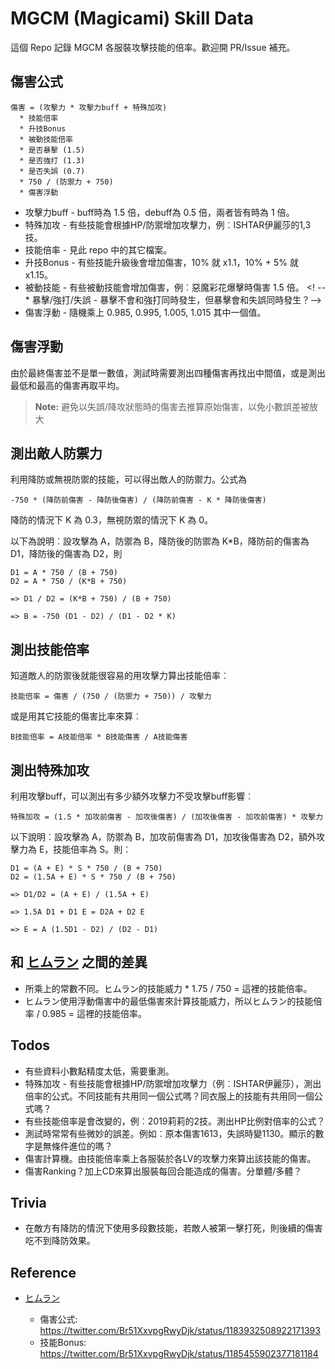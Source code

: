 MGCM (Magicami) Skill Data
==========================

這個 Repo 記錄 MGCM 各服裝攻擊技能的倍率。歡迎開 PR/Issue 補充。

傷害公式
--------

```
傷害 = (攻擊力 * 攻擊力buff + 特殊加攻)
  * 技能倍率
  * 升技Bonus
  * 被動技能倍率
  * 是否暴擊 (1.5)
  * 是否強打 (1.3)
  * 是否失誤 (0.7)
  * 750 / (防禦力 + 750)
  * 傷害浮動
```

* 攻擊力buff - buff時為 1.5 倍，debuff為 0.5 倍，兩者皆有時為 1 倍。
* 特殊加攻 - 有些技能會根據HP/防禦增加攻擊力，例︰ISHTAR伊麗莎的1,3技。
* 技能倍率 - 見此 repo 中的其它檔案。
* 升技Bonus - 有些技能升級後會增加傷害，10% 就 x1.1，10% + 5% 就 x1.15。
* 被動技能 - 有些被動技能會增加傷害，例︰惡魔彩花爆擊時傷害 1.5 倍。
<! -- * 暴擊/強打/失誤 - 暴擊不會和強打同時發生，但暴擊會和失誤同時發生？-->
* 傷害浮動 - 隨機乘上 0.985, 0.995, 1.005, 1.015 其中一個值。

傷害浮動
--------

由於最終傷害並不是單一數值，測試時需要測出四種傷害再找出中間值，或是測出最低和最高的傷害再取平均。

> **Note:** 避免以失誤/降攻狀態時的傷害去推算原始傷害，以免小數誤差被放大

測出敵人防禦力
--------------

利用降防或無視防禦的技能，可以得出敵人的防禦力。公式為

```
-750 * (降防前傷害 - 降防後傷害) / (降防前傷害 - K * 降防後傷害)
```

降防的情況下 K 為 0.3，無視防禦的情況下 K 為 0。

以下為說明︰設攻擊為 A，防禦為 B，降防後的防禦為 K*B，降防前的傷害為 D1，降防後的傷害為 D2，則

```
D1 = A * 750 / (B + 750)
D2 = A * 750 / (K*B + 750)

=> D1 / D2 = (K*B + 750) / (B + 750)

=> B = -750 (D1 - D2) / (D1 - D2 * K)
```

測出技能倍率
------------

知道敵人的防禦後就能很容易的用攻擊力算出技能倍率︰

```
技能倍率 = 傷害 / (750 / (防禦力 + 750)) / 攻擊力
```

或是用其它技能的傷害比率來算︰

```
B技能倍率 = A技能倍率 * B技能傷害 / A技能傷害
```

測出特殊加攻
------------

利用攻擊buff，可以測出有多少額外攻擊力不受攻擊buff影響︰

```
特殊加攻 = (1.5 * 加攻前傷害 - 加攻後傷害) / (加攻後傷害 - 加攻前傷害) * 攻擊力
```

以下說明︰設攻擊為 A，防禦為 B，加攻前傷害為 D1，加攻後傷害為 D2，額外攻擊力為 E，技能倍率為 S。則︰

```
D1 = (A + E) * S * 750 / (B + 750)
D2 = (1.5A + E) * S * 750 / (B + 750)

=> D1/D2 = (A + E) / (1.5A + E)

=> 1.5A D1 + D1 E = D2A + D2 E

=> E = A (1.5D1 - D2) / (D2 - D1)
```

和 [ヒムラン](https://twitter.com/Br51XxvpgRwyDjk) 之間的差異
-------------------------------------------------------------

* 所乘上的常數不同。ヒムラン的技能威力 * 1.75 / 750 = 這裡的技能倍率。
* ヒムラン使用浮動傷害中的最低傷害來計算技能威力，所以ヒムラン的技能倍率 / 0.985 = 這裡的技能倍率。

Todos
-----

* 有些資料小數點精度太低，需要重測。
* 特殊加攻 - 有些技能會根據HP/防禦增加攻擊力（例︰ISHTAR伊麗莎），測出倍率的公式。不同技能有共用同一個公式嗎？同衣服上的技能有共用同一個公式嗎？
* 有些技能倍率是會改變的，例︰2019莉莉的2技。測出HP比例對倍率的公式？
* 測試時常常有些微妙的誤差。例如︰原本傷害1613，失誤時變1130。顯示的數字是無條件進位的嗎？
* 傷害計算機。由技能倍率乘上各服裝於各LV的攻擊力來算出該技能的傷害。
* 傷害Ranking？加上CD來算出服裝每回合能造成的傷害。分單體/多體？

Trivia
------

* 在敵方有降防的情況下使用多段數技能，若敵人被第一擊打死，則後續的傷害吃不到降防效果。

Reference
----------

* [ヒムラン](https://twitter.com/Br51XxvpgRwyDjk)

  - 傷害公式: https://twitter.com/Br51XxvpgRwyDjk/status/1183932508922171393
  - 技能Bonus: https://twitter.com/Br51XxvpgRwyDjk/status/1185455902377181184
